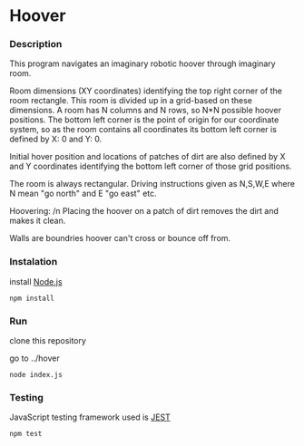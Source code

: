 <h1>
Hoover
</h1>
<h3>Description</h3>
<p>
  This program navigates an imaginary robotic hoover through imaginary room.
</p>
<p>
  Room dimensions (XY coordinates) identifying the top right corner of the room rectangle. This room is divided up in a grid-based on these dimensions. A room has N columns and N rows, so N*N possible hoover positions. The bottom left corner is the point of origin for our coordinate system, so as the room contains all coordinates its bottom left corner is defined by X: 0 and Y: 0.
</p>
<p>
  Initial hover position and locations of patches of dirt are also defined by X and Y coordinates identifying the bottom left corner of those grid positions.
</p>
<p>
  The room is always rectangular. Driving instructions given as N,S,W,E where N mean "go north" and E "go east" etc.
</p>
<p>
  Hoovering: /n Placing the hoover on a patch of dirt removes the dirt and makes it clean.
</p>
<p>
  Walls are boundries hoover can't cross or bounce off from.
</p>
<h3>Instalation</h3>
<p>install <a href="http://nodejs.org">Node.js</a></p>
<code>npm install</code>
<h3>Run</h3>
<p>clone this repository</p>
<p>go to ../hover</p>
<code>node index.js</code>
<h3>Testing</h3>
<p>JavaScript testing framework used is <a href="https://jestjs.io/">JEST</a></p>
<code>npm test</code>
